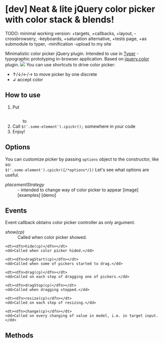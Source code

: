 [dev] Neat & lite jQuery color picker with color stack & blends!
===============================
TODO:
minimal working version:
+targets,
+callbacks,
+layout,
-crossbrowsery,
-keyboards,
+saturation alternative,
+tests page,
+as submodule to typer,
-minification
-upload to my site

Minimalistic color picker jQuery plugin. Intended to use in <a href="https://github.com/dfcreative/typer">Typer</a> - typographic prototyping in-browser application. Based on <a href="https://github.com/jquery/jquery-color">jquery.color</a> plugin.
<img src="/none"/>
You can use shortcuts to drive color picker:
<ul>
	<li>↑/↓/←/→ to move picker by one discrete</li>
	<li>↲ accept color</li>
</ul>

<h2>How to use</h2>
<ol>
	<li>Put <code>
		<script src='js/jquery.color.js'></script>
		<script src='js/jquery.cpickr.js'></script>
	</code> to</li>
	<li>Call <code>$('.some-element').cpickr();</code> somewhere in your code</li>
	<li>Enjoy!</li>
</ol>

<h2>Options</h2>
<p>You can customize picker by passing <code>options</code> object to the constructor, like so: <br/>
	<code>$('.some-element').cpickr({/*options*/})</code>
	Let's see what options are useful.
</p>
<dl>
	<dt><dfn>placementStrategy</dfn></dt>
	<dd> - intended to change way of color picker to appear [image] [examples] [demo]</dd>
</dl>

<h2>Events</h2>
<p>Event callback obtains color picker controller as only argument.
</p>
<dl>
	<dt><dfn>show(cp)</dfn></dt>
	<dd>Called when color picker showed.</dd>

	<dt><dfn>hide(cp)</dfn></dt>
	<dd>Called when color picker hided.</dd>

	<dt><dfn>dragStart(cp)</dfn></dt>
	<dd>Called when some of pickers started to drag.</dd>

	<dt><dfn>drag(cp)</dfn></dt>
	<dd>Called on each step of dragging one of pickers.</dd>

	<dt><dfn>dragStop(cp)</dfn></dt>
	<dd>Called when dragging stopped.</dd>

	<dt><dfn>resize(cp)</dfn></dt>
	<dd>Called on each step of resizing.</dd>

	<dt><dfn>change(cp)</dfn></dt>
	<dd>Called on every changing of value in model, i.e. in target input.</dd>

</dl>

<h2>Methods</h2>